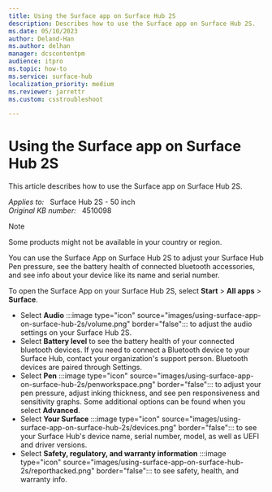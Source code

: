 ```yaml
---
title: Using the Surface app on Surface Hub 2S
description: Describes how to use the Surface app on Surface Hub 2S.
ms.date: 05/10/2023
author: Deland-Han
ms.author: delhan
manager: dcscontentpm
audience: itpro
ms.topic: how-to
ms.service: surface-hub
localization_priority: medium
ms.reviewer: jarrettr
ms.custom: csstroubleshoot

---
```

# Using the Surface app on Surface Hub 2S

This article describes how to use the Surface app on Surface Hub 2S.

_Applies to:_ &nbsp; Surface Hub 2S - 50 inch  
_Original KB number:_ &nbsp; 4510098

> [!NOTE]
> Some products might not be available in your country or region.

You can use the Surface App on Surface Hub 2S to adjust your Surface Hub Pen pressure, see the battery health of connected bluetooth accessories, and see info about your device like its name and serial number. 

To open the Surface App on your Surface Hub 2S, select **Start** > **All apps** > **Surface**.

- Select **Audio** :::image type="icon" source="images/using-surface-app-on-surface-hub-2s/volume.png" border="false"::: to adjust the audio settings on your Surface Hub 2S.
- Select **Battery level** to see the battery health of your connected bluetooth devices. If you need to connect a Bluetooth device to your Surface Hub, contact your organization's support person. Bluetooth devices are paired through Settings.
- Select **Pen** :::image type="icon" source="images/using-surface-app-on-surface-hub-2s/penworkspace.png" border="false"::: to adjust your pen pressure, adjust inking thickness, and see pen responsiveness and sensitivity graphs. Some additional options can be found when you select **Advanced**.
- Select **Your Surface** :::image type="icon" source="images/using-surface-app-on-surface-hub-2s/devices.png" border="false"::: to see your Surface Hub's device name, serial number, model, as well as UEFI and driver versions.
- Select **Safety, regulatory, and warranty information** :::image type="icon" source="images/using-surface-app-on-surface-hub-2s/reporthacked.png" border="false"::: to see safety, health, and warranty info.
